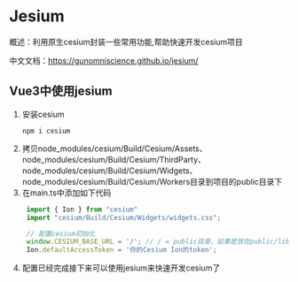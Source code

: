 # Jesium

概述：利用原生cesium封装一些常用功能,帮助快速开发cesium项目

中文文档：https://gunomniscience.github.io/jesium/


## Vue3中使用jesium

1. 安装cesium
   ```
   npm i cesium
   ```
2. 拷贝node_modules/cesium/Build/Cesium/Assets、node_modules/cesium/Build/Cesium/ThirdParty、node_modules/cesium/Build/Cesium/Widgets、node_modules/cesium/Build/Cesium/Workers目录到项目的public目录下
3. 在main.ts中添加如下代码
   ```ts
    import { Ion } from "cesium"
    import "cesium/Build/Cesium/Widgets/widgets.css";

    // 配置cesium初始化
    window.CESIUM_BASE_URL = '/'; // / = public目录，如果是放在public/libs/cesium下面那么应该写：/libs/cesium/
    Ion.defaultAccessToken = '你的Cesium Ion的token';
   ```
4. 配置已经完成接下来可以使用jesium来快速开发cesium了
   ```ts
   
   ```